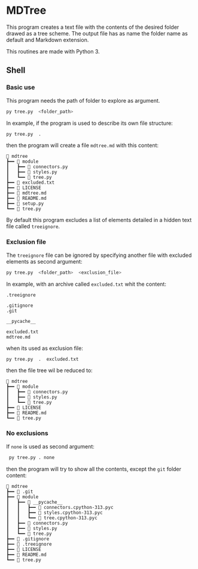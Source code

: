 # MDTree


This program creates a text file with the contents of the desired folder drawed as a tree scheme.
The output file has as name the folder name as default and Markdown extension.

This routines are made with Python 3.

## Shell 




### Basic use

This program needs the path of folder to explore as argument.

```bash
py tree.py  <folder_path> 
```

In example, if the program is used to describe its own file structure:


```bash
py tree.py  .
```

then the program will create a file `mdtree.md` with this content:

```
📂 mdtree
┣━━ 📂 module
┃   ┣━━ 📄 connectors.py
┃   ┣━━ 📄 styles.py
┃   ┗━━ 📄 tree.py
┣━━ 📄 excluded.txt
┣━━ 📄 LICENSE
┣━━ 📄 mdtree.md
┣━━ 📄 README.md
┣━━ 📄 setup.py
┗━━ 📄 tree.py
```

By default this program excludes a list of elements detailed in a hidden text file called `treeignore`.



### Exclusion file
<!-- 
By default this program uses by default a hidden exclusion file called `treeignore` that lists a very few folders and archives to ignore.
 -->

The `treeignore` file can be ignored by specifying another file with excluded elements as second argument:

```bash
py tree.py  <folder_path>  <exclusion_file>
```

In example, with an archive called `excluded.txt` whit the content:
```
.treeignore 

.gitignore
.git 

__pycache__

excluded.txt
mdtree.md
```

when its used as exclusion file:

```bash
py tree.py  .  excluded.txt 
```
then the file tree wil be reduced to:

```
📂 mdtree
┣━━ 📂 module
┃   ┣━━ 📄 connectors.py
┃   ┣━━ 📄 styles.py
┃   ┗━━ 📄 tree.py
┣━━ 📄 LICENSE
┣━━ 📄 README.md
┗━━ 📄 tree.py
```

### No exclusions


If `none` is used as second argument:

```bash
 py tree.py . none 
```

then the program will try to show all the contents, 
except the `git` folder content:

```
📂 mdtree
┣━━ 📂 .git
┣━━ 📂 module
┃   ┣━━ 📂 __pycache__
┃   ┃   ┣━━ 📄 connectors.cpython-313.pyc
┃   ┃   ┣━━ 📄 styles.cpython-313.pyc
┃   ┃   ┗━━ 📄 tree.cpython-313.pyc
┃   ┣━━ 📄 connectors.py
┃   ┣━━ 📄 styles.py
┃   ┗━━ 📄 tree.py
┣━━ 📄 .gitignore
┣━━ 📄 .treeignore
┣━━ 📄 LICENSE
┣━━ 📄 README.md
┗━━ 📄 tree.py
```
